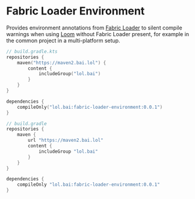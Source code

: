 # Fabric Loader Environment

Provides environment annotations from [Fabric Loader](https://github.com/FabricMC/fabric-loader)
to silent compile warnings when using [Loom](https://github.com/FabricMC/fabric-loom)
without Fabric Loader present, for example in the common project in a multi-platform setup.

```kotlin
// build.gradle.kts
repositories {
    maven("https://maven2.bai.lol") {
        content {
            includeGroup("lol.bai")
        }
    }
}

dependencies {
    compileOnly("lol.bai:fabric-loader-environment:0.0.1")
}
```

```groovy
// build.gradle
repositories {
    maven {
        url "https://maven2.bai.lol"
        content {
            includeGroup "lol.bai"
        }
    }
}

dependencies {
    compileOnly "lol.bai:fabric-loader-environment:0.0.1"
}
```
